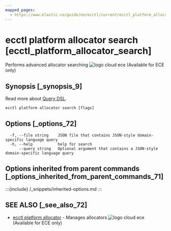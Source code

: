 ```yaml
---
mapped_pages:
  - https://www.elastic.co/guide/en/ecctl/current/ecctl_platform_allocator_search.html
---
```


# ecctl platform allocator search [ecctl_platform_allocator_search]

Performs advanced allocator searching ![logo cloud ece](https://doc-icons.s3.us-east-2.amazonaws.com/logo_cloud_ece.svg "Supported on {{ece}}") (Available for ECE only)


## Synopsis [_synopsis_9]

Read more about [Query DSL](elasticsearch://reference/query-languages/querydsl.md).

```
ecctl platform allocator search [flags]
```


## Options [_options_72]

```
  -f, --file string    JSON file that contains JSON-style domain-specific language query
  -h, --help           help for search
      --query string   Optional argument that contains a JSON-style domain-specific language query
```


## Options inherited from parent commands [_options_inherited_from_parent_commands_71]

:::{include} /_snippets/inherited-options.md
:::


## SEE ALSO [_see_also_72]

* [ecctl platform allocator](/reference/ecctl_platform_allocator.md)	 - Manages allocators ![logo cloud ece](https://doc-icons.s3.us-east-2.amazonaws.com/logo_cloud_ece.svg "Supported on {{ece}}") (Available for ECE only)

